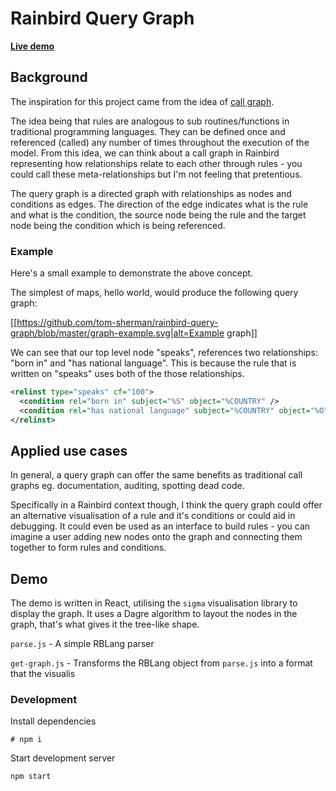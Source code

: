 # Rainbird Query Graph

**[Live demo](https://query-graph.netlify.com/)**

## Background

The inspiration for this project came from the idea of [call graph](https://en.wikipedia.org/wiki/Call_graph).

The idea being that rules are analogous to sub routines/functions in traditional programming languages. They can be defined once and referenced (called) any number of times throughout the execution of the model. From this idea, we can think about a call graph in Rainbird representing how relationships relate to each other through rules - you could call these meta-relationships but I'm not feeling that pretentious.

The query graph is a directed graph with relationships as nodes and conditions as edges. The direction of the edge indicates what is the rule and what is the condition, the source node being the rule and the target node being the condition which is being referenced.

### Example

Here's a small example to demonstrate the above concept.

The simplest of maps, hello world, would produce the following query graph:

[[https://github.com/tom-sherman/rainbird-query-graph/blob/master/graph-example.svg|alt=Example graph]]

We can see that our top level node "speaks", references two relationships: "born in" and "has national language". This is because the rule that is written on "speaks" uses both of the those relationships.

```xml
<relinst type="speaks" cf="100">
  <condition rel="born in" subject="%S" object="%COUNTRY" />
  <condition rel="has national language" subject="%COUNTRY" object="%O" weight="100" behaviour="mandatory" />
</relinst>
```

## Applied use cases

In general, a query graph can offer the same benefits as traditional call graphs eg. documentation, auditing, spotting dead code.

Specifically in a Rainbird context though, I think the query graph could offer an alternative visualisation of a rule and it's conditions or could aid in debugging. It could even be used as an interface to build rules - you can imagine a user adding new nodes onto the graph and connecting them together to form rules and conditions.

## Demo

The demo is written in React, utilising the `sigma` visualisation library to display the graph. It uses a Dagre algorithm to layout the nodes in the graph, that's what gives it the tree-like shape.

`parse.js` - A simple RBLang parser

`get-graph.js` - Transforms the RBLang object from `parse.js` into a format that the visualis

### Development

Install dependencies

```
# npm i
```

Start development server

```
npm start
```
